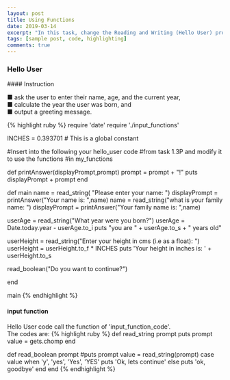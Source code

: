 ```yaml
---
layout: post
title: Using Functions
date: 2019-03-14
excerpt: "In this task, change the Reading and Writing (Hello User) program to use functions to prompt and read in values."
tags: [sample post, code, highlighting]
comments: true
---
```


### Hello User
<p></p>
#### Instruction
<p>
■ ask the user to enter their name, age, and the current year, <br>
■ calculate the year the user was born, and<br>
■ output a greeting message.<br>
</p>

{% highlight ruby %}
require 'date'
require './input_functions'

INCHES = 0.393701  # This is a global constant

#Insert into the following your hello_user code
#from task 1.3P and modify it to use the functions
#in my_functions

def printAnswer(displayPrompt,prompt)
   prompt = prompt + "!"
   puts displayPrompt + prompt
end

def main
   name = read_string( "Please enter your name: ")
   displayPrompt = printAnswer("Your name is: ",name)
   name = read_string("what is your family name:  ")
   displayPrompt = printAnswer("Your family name is: ",name)

   userAge = read_string("What year were you born?")
   userAge = Date.today.year - userAge.to_i
   puts "you are " + userAge.to_s + " years old"
 
   userHeight = read_string("Enter your height in cms (i.e as a float): ")
   userHeight = userHeight.to_f * INCHES
   puts 'Your height in inches is: ' + userHeight.to_s

   read_boolean("Do you want to continue?")

end

main
{% endhighlight %}

#### input function
<p>
Hello User code call the function of 'input_function_code'. 
<br>The codes are:
{% highlight ruby %}
def read_string prompt
	puts prompt
   value = gets.chomp
end

def read_boolean prompt
    #puts prompt
    value = read_string(prompt)
    case value
	when 'y', 'yes', 'Yes', 'YES'
		puts 'Ok, lets continue'
	else
		puts 'ok, goodbye'
	end
end
{% endhighlight %}
</p>


